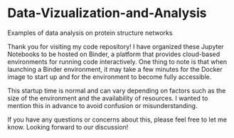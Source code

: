 # Data-Vizualization-and-Analysis
Examples of data analysis on protein structure networks 

Thank you for visiting my code repository! I have organized these Jupyter Notebooks to be hosted on Binder, a platform that provides cloud-based environments for running code interactively. One thing to note is that when launching a Binder environment, it may take a few minutes for the Docker image to start up and for the environment to become fully accessible.

This startup time is normal and can vary depending on factors such as the size of the environment and the availability of resources. I wanted to mention this in advance to avoid confusion or misunderstanding.

If you have any questions or concerns about this, please feel free to let me know. Looking forward to our discussion!
